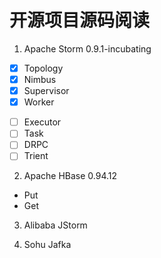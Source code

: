 开源项目源码阅读
===============

1. Apache Storm 0.9.1-incubating

+ [x] Topology
+ [x] Nimbus
+ [x] Supervisor
+ [x] Worker
- [ ] Executor
- [ ] Task
- [ ] DRPC
- [ ] Trient

2. Apache HBase 0.94.12

+ Put
+ Get


3. Alibaba JStorm


4. Sohu Jafka


